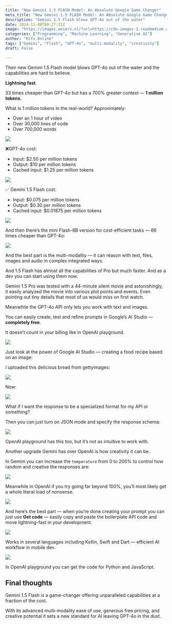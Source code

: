 ```yaml
---
title: "New Gemini 1.5 FLASH Model: An Absolute Google Game Changer"
meta_title: "New Gemini 1.5 FLASH Model: An Absolute Google Game Changer"
description: "Gemini 1.5 Flash blows GPT-4o out of the water"
date: 2024-11-08T00:27:31Z
image: "https://images.weserv.nl/?url=https://cdn-images-1.readmedium.com/v2/resize:fit:800/0*Reb1owOmiw5DFd4A.png"
categories: ["Programming", "Machine Learning", "Generative AI"]
author: "Rifx.Online"
tags: ["Gemini", "Flash", "GPT-4o", "multi-modality", "creativity"]
draft: False

---
```


Their new Gemini 1\.5 Flash model blows GPT\-4o out of the water and the capabilities are hard to believe.

**Lightning fast**.



33 times cheaper than GPT\-4o but has a 700% greater context — **1 million tokens.**

What is 1 million tokens in the real\-world? Approximately:

* Over an 1 hour of video
* Over 30,000 lines of code
* Over 700,000 words

![](https://images.weserv.nl/?url=https://cdn-images-1.readmedium.com/v2/resize:fit:800/0*E1XIOcpWfeqOZSZC.jpg)

❌GPT\-4o cost:

* Input: $2\.50 per million tokens
* Output: $10 per million tokens
* Cached input: $1\.25 per million tokens

![](https://images.weserv.nl/?url=https://cdn-images-1.readmedium.com/v2/resize:fit:800/0*XM3hFyS_PCcuv8Px.png)

✅ Gemini 1\.5 Flash cost:

* Input: $0\.075 per million tokens
* Output: $0\.30 per million tokens
* Cached input: $0\.01875 per million tokens

![](https://images.weserv.nl/?url=https://cdn-images-1.readmedium.com/v2/resize:fit:800/0*d-1ioFlCxW3LB4SL.png)

And then there’s the mini Flash\-8B version for cost\-efficient tasks — 66 times cheaper than GPT\-4o:

![](https://images.weserv.nl/?url=https://cdn-images-1.readmedium.com/v2/resize:fit:800/0*5B5ybLzTr7penwms.png)

And the best part is the multi\-modality — it can reason with text, files, images and audio in complex integrated ways.

And 1\.5 Flash has almost all the capabilities of Pro but much faster. And as a dev you can start using them now.

Gemini 1\.5 Pro was tested with a 44\-minute silent movie and astonishingly, it easily analyzed the movie into various plot points and events. Even pointing out tiny details that most of us would miss on first watch.

Meanwhile the GPT\-4o API only lets you work with text and images.

You can easily create, test and refine prompts in Google’s AI Studio — **completely free**.

It doesn’t count in your billing like in OpenAI playground.

![](https://images.weserv.nl/?url=https://cdn-images-1.readmedium.com/v2/resize:fit:800/0*5BKejWrJvrsEWIjc.png)

Just look at the power of Google AI Studio — creating a food recipe based on an image:

I uploaded this delicious bread from gettyimages:

![](https://images.weserv.nl/?url=https://cdn-images-1.readmedium.com/v2/resize:fit:800/0*fC5YL_dplJ9Od_vN.jpg)

Now:

![](https://images.weserv.nl/?url=https://cdn-images-1.readmedium.com/v2/resize:fit:800/0*GezbFh9KzFXRVhr3.png)

What if I want the response to be a specialized format for my API or something?

Then you can just turn on JSON mode and specify the response schema:

![](https://images.weserv.nl/?url=https://cdn-images-1.readmedium.com/v2/resize:fit:800/0*aRZuia7Iz_mI2s9b.png)

OpenAI playground has this too, but it’s not as intuitive to work with.

Another upgrade Gemini has over OpenAI is how creativity it can be.

In Gemini you can increase the `temperature` from 0 to 200% to control how random and creative the responses are:

![](https://images.weserv.nl/?url=https://cdn-images-1.readmedium.com/v2/resize:fit:800/0*4AAFdAMfT_xyflmv.png)

Meanwhile in OpenAI if you try going far beyond 100%, you’ll most likely get a whole literal load of nonsense.

![](https://images.weserv.nl/?url=https://cdn-images-1.readmedium.com/v2/resize:fit:800/0*yzFQL69pyJmgE9UB.png)

And here’s the best part — when you’re done creating your prompt you can just use **Get code** — easily copy and paste the boilerplate API code and move lightning\-fast in your development.

![](https://images.weserv.nl/?url=https://cdn-images-1.readmedium.com/v2/resize:fit:800/0*xgaZfVe9b8WSBMmq.png)

Works in several languages including Kotlin, Swift and Dart — efficient AI workflow in mobile dev.

![](https://images.weserv.nl/?url=https://cdn-images-1.readmedium.com/v2/resize:fit:800/0*AMkfKm-3KQRxnltO.png)

In OpenAI playground you can get the code for Python and JavaScript.

## Final thoughts

Gemini 1\.5 Flash is a game\-changer offering unparalleled capabilities at a fraction of the cost.

With its advanced multi\-modality ease of use, generous free pricing, and creative potential it sets a new standard for AI leaving GPT\-4o in the dust.


